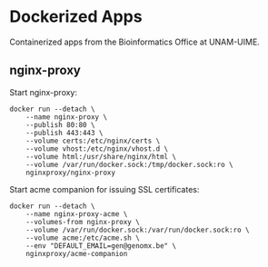 # Dockerized Apps

Containerized apps from the Bioinformatics Office at UNAM-UIME.

## nginx-proxy

Start nginx-proxy:

    docker run --detach \
        --name nginx-proxy \
        --publish 80:80 \
        --publish 443:443 \
        --volume certs:/etc/nginx/certs \
        --volume vhost:/etc/nginx/vhost.d \
        --volume html:/usr/share/nginx/html \
        --volume /var/run/docker.sock:/tmp/docker.sock:ro \
        nginxproxy/nginx-proxy

Start acme companion for issuing SSL certificates:

    docker run --detach \
        --name nginx-proxy-acme \
        --volumes-from nginx-proxy \
        --volume /var/run/docker.sock:/var/run/docker.sock:ro \
        --volume acme:/etc/acme.sh \
        --env "DEFAULT_EMAIL=gen@genomx.be" \
        nginxproxy/acme-companion